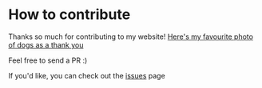 # How to contribute

Thanks so much for contributing to my website! [Here's my favourite photo of dogs as a thank you](https://www.theguardian.com/lifeandstyle/gallery/2018/jul/18/dog-photographer-of-the-year-2018-in-pictures#img-2)

Feel free to send a PR :)

If you'd like, you can check out the [issues](/../../issues) page
